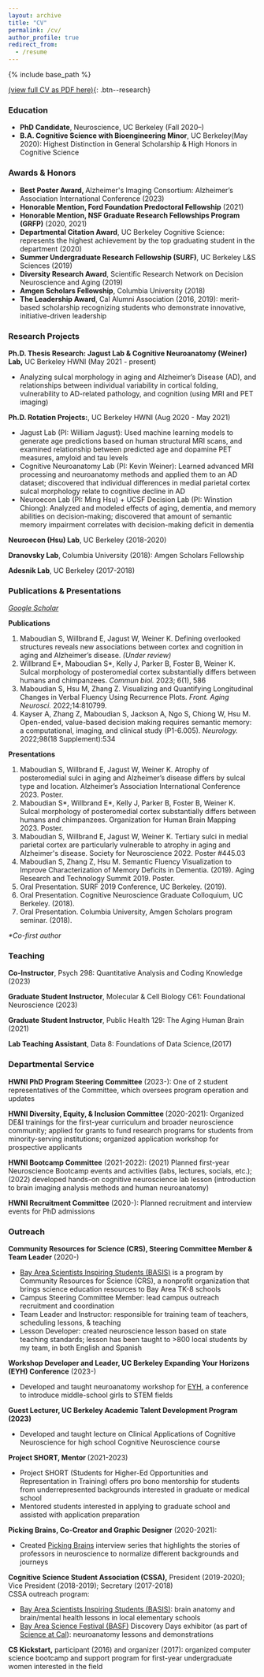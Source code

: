 ```yaml
---
layout: archive
title: "CV"
permalink: /cv/
author_profile: true
redirect_from:
  - /resume
---
```


{% include base_path %}

[(view full CV as PDF here)](https://drive.google.com/file/d/1na3Jir-AWcpODSBP5e0sf-ay2BRku7Ap/view?usp=sharing){: .btn--research}
<h3>Education</h3>
<ul>
        <li><b>PhD Candidate</b>, Neuroscience, UC Berkeley (Fall 2020–)</li>
        <li><b>B.A. Cognitive Science with Bioengineering Minor</b>, UC Berkeley(May 2020): Highest Distinction in General Scholarship &amp; High Honors in Cognitive Science</li></ul>

<h3>Awards &amp; Honors</h3>
<ul>
        <li><b>Best Poster Award, </b> Alzheimer's Imaging Consortium: Alzheimer’s Association International Conference (2023)</li>
        <li><b>Honorable Mention, Ford Foundation Predoctoral Fellowship</b> (2021)</li>
        <li><b>Honorable Mention, NSF Graduate Research Fellowships Program (GRFP)</b> (2020, 2021)</li>
        <li><b>Departmental Citation Award</b>, UC Berkeley Cognitive Science: represents the highest achievement by the top graduating student in the department (2020)</li>
        <li><b>Summer Undergraduate Research Fellowship (SURF)</b>, UC Berkeley L&S Sciences (2019)</li>
        <li><b>Diversity Research Award</b>, Scientific Research Network on Decision Neuroscience and Aging (2019)</li>
        <li><b>Amgen Scholars Fellowship</b>, Columbia University (2018)</li>
        <li><b>The Leadership Award</b>, Cal Alumni Association (2016, 2019): merit-based scholarship recognizing students who demonstrate innovative, initiative-driven leadership</li>
    </ul>


<h3>Research Projects</h3>
<p><b>Ph.D. Thesis Research: Jagust Lab & Cognitive Neuroanatomy (Weiner) Lab,</b> UC Berkeley HWNI (May 2021 - present)
      <ul>
        <li>Analyzing sulcal morphology in aging and Alzheimer’s Disease (AD), and relationships between individual variability in cortical folding, vulnerability to AD-related pathology, and cognition (using MRI and PET imaging)</li>
      </ul></p>

  <p><b>Ph.D. Rotation Projects:</b>, UC Berkeley HWNI (Aug 2020 - May 2021)
      <ul>
        <li>Jagust Lab (PI: William Jagust): Used machine learning models to generate age predictions based on human structural MRI scans, and examined relationship between predicted age and dopamine PET measures, amyloid and tau levels</li>
        <li>Cognitive Neuroanatomy Lab (PI: Kevin Weiner): Learned advanced MRI processing and neuroanatomy methods and applied them to an AD dataset; discovered that individual differences in medial parietal cortex sulcal morphology relate to cognitive decline in AD</li>
        <li>Neuroecon Lab (PI: Ming Hsu) + UCSF Decision Lab (PI: Winstion Chiong): Analyzed and modeled effects of aging, dementia, and memory abilities on decision-making; discovered that amount of semantic memory impairment correlates with decision-making deficit in dementia</li>
      </ul></p>

  <p><b>Neuroecon (Hsu) Lab</b>, UC Berkeley (2018-2020)

  <p><b>Dranovsky Lab</b>, Columbia University (2018): Amgen Scholars Fellowship

  <p><b>Adesnik Lab</b>, UC Berkeley (2017-2018)</p>


  <h3>Publications &amp; Presentations</h3>
	        <p><a href="https://scholar.google.com/citations?hl=en&user=9jjZDs4AAAAJ"><i>Google Scholar</i></a></p>

  <p><b>Publications</b></p>
    <ol>
	    <li>Maboudian S, Willbrand E, Jagust W, Weiner K. Defining overlooked structures reveals new associations between cortex and cognition in aging and Alzheimer’s disease. <i>(Under review)</i></li>
	    <li>Willbrand E*, Maboudian S*, Kelly J, Parker B, Foster B, Weiner K. Sulcal morphology of posteromedial cortex substantially differs between humans and chimpanzees. <i>Commun biol.</i> 2023; 6(1), 586</li>
	    <li>Maboudian S, Hsu M, Zhang Z. Visualizing and Quantifying Longitudinal Changes in Verbal Fluency Using Recurrence Plots. <i>Front. Aging Neurosci.</i> 2022;14:810799.</li>
	    <li>Kayser A, Zhang Z, Maboudian S, Jackson A, Ngo S, Chiong W, Hsu M. Open-ended, value-based decision making requires semantic memory: a computational, imaging, and clinical study (P1-6.005). <i>Neurology.</i> 2022;98(18 Supplement):534</li>
    </ol>
  
  <p><b>Presentations</b></p>
    <ol>
	    <li>Maboudian S, Willbrand E, Jagust W, Weiner K. Atrophy of posteromedial sulci in aging and Alzheimer’s disease differs by sulcal type and location. Alzheimer’s Association International Conference 2023. Poster.</li>
	    <li>Maboudian S*, Willbrand E*, Kelly J, Parker B, Foster B, Weiner K. Sulcal morphology of posteromedial cortex substantially differs between humans and chimpanzees. Organization for Human Brain Mapping 2023. Poster.</li>
	    <li>Maboudian S, Willbrand E, Jagust W, Weiner K. Tertiary sulci in medial parietal cortex are particularly vulnerable to atrophy in aging and Alzheimer's disease. Society for Neuroscience 2022. Poster #445.03</li>
	    <li>Maboudian S, Zhang Z, Hsu M. Semantic Fluency Visualization to Improve Characterization of Memory Deficits in Dementia. (2019). Aging Research and Technology Summit 2019. Poster.</li>
	    <li>Oral Presentation. SURF 2019 Conference, UC Berkeley. (2019).</li>
	    <li>Oral Presentation. Cognitive Neuroscience Graduate Colloquium, UC Berkeley. (2018).</li>
	    <li>Oral Presentation. Columbia University, Amgen Scholars program seminar. (2018).</li>
    </ol>
    <p><i>*Co-first author</i></p>



<h3>Teaching</h3>
    <p><b>Co-Instructor</b>, Psych 298: Quantitative Analysis and Coding Knowledge (2023)</p>
    <p><b>Graduate Student Instructor</b>, Molecular & Cell Biology C61: Foundational Neuroscience (2023)</p>
    <p><b>Graduate Student Instructor</b>, Public Health 129: The Aging Human Brain (2021)</p>
    <p><b>Lab Teaching Assistant</b>, Data 8: Foundations of Data Science,(2017)</p>
    

<h3>Departmental Service</h3>
    <p><b>HWNI PhD Program Steering Committee</b> (2023-): One of 2 student representatives of the Committee, which oversees program operation and updates</p> 
    <p><b>HWNI Diversity, Equity, & Inclusion Committee </b> (2020-2021): Organized DE&I trainings for the first-year curriculum and broader neuroscience community; applied for grants to fund research programs for students from minority-serving institutions; organized application workshop for prospective applicants</p>
    <p><b>HWNI Bootcamp Committee</b> (2021-2022): (2021) Planned first-year Neuroscience Bootcamp events and activities (labs, lectures, socials, etc.); (2022) developed hands-on cognitive neuroscience lab lesson (introduction to brain imaging analysis methods and human neuroanatomy)</p> 
    <p><b>HWNI Recruitment Committee</b> (2020-): Planned recruitment and interview events for PhD admissions </p> 


<h3>Outreach</h3>
    <p><b>Community Resources for Science (CRS), Steering Committee Member & Team Leader</b> (2020-)
        <ul>
        <li><a href="https://www.crscience.org/educators/BASIS">Bay Area Scientists Inspiring Students (BASIS)</a> is a program by Community Resources for Science (CRS), a nonprofit organization that brings science education resources to Bay Area TK-8 schools</li>
	<li>Campus Steering Committee Member: lead campus outreach recruitment and coordination</li>
        <li>Team Leader and Instructor: responsible for training team of teachers, scheduling lessons, & teaching</li>
        <li>Lesson Developer: created neuroscience lesson based on state teaching standards; lesson has been taught to >800 local students by my team, in both English and Spanish</li>
        </ul></p>
    <p><b>Workshop Developer and Leader, UC Berkeley Expanding Your Horizons (EYH) Conference</b> (2023-)
        <ul>
        <li>Developed and taught neuroanatomy workshop for <a href="https://eyh.berkeley.edu/">EYH</a>, a conference to introduce middle-school girls to STEM fields</li>
	</ul></p>	    
    <p><b>Guest Lecturer, UC Berkeley Academic Talent Development Program (2023)</b></p>
        <ul>
        <li>Developed and taught lecture on Clinical Applications of Cognitive Neuroscience for high school Cognitive Neuroscience course</li>
	</ul></p>
	    
  <p><b>Project SHORT, Mentor </b> (2021-2023) 
        <ul>
        <li>Project SHORT (Students for Higher-Ed Opportunities and Representation in Training) offers pro bono mentorship for students from underrepresented backgrounds interested in graduate or medical school</li>
        <li>Mentored students interested in applying to graduate school and assisted with application preparation</li>
        </ul></p> 
    <p><b>Picking Brains, Co-Creator and Graphic Designer</b> (2020-2021): 
        <ul>
        <li>Created <a href="https://pickingbrains.github.io/">Picking Brains</a> interview series that highlights the stories of professors in neuroscience to normalize different backgrounds and journeys 
        </ul></p> 
    <p><b>Cognitive Science Student Association (CSSA),</b> President (2019-2020); Vice President (2018-2019); Secretary (2017-2018)
      <br>CSSA outreach program:
      <ul>
        <li><a href="https://www.crscience.org/educators/BASIS">Bay Area Scientists Inspiring Students (BASIS)</a>: brain anatomy and brain/mental health lessons in local elementary schools</li>
        <li><a href="http://www.bayareasciencefestival.org/">Bay Area Science Festival (BASF)</a> Discovery Days exhibitor
              (as part of <a href="https://scienceatcal.berkeley.edu">Science at Cal</a>): neuroanatomy lessons and demonstrations </li>
        </ul></p>
    <p><b>CS Kickstart,</b> participant (2016) and organizer (2017): organized computer science bootcamp and support program for first-year undergraduate women interested in the field</p>
    

